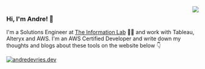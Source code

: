 <img align='right' src="https://github-readme-stats.vercel.app/api?username=andre347">

### Hi, I'm Andre! :wave:

I'm a Solutions Engineer at [The Information Lab](https://github.com/TheInformationLab) 👨‍💻 and work with Tableau, Alteryx and AWS. I'm an AWS Certified Developer and write down my thoughts and blogs about these tools on the website below :point_down:

[![andredevries.dev](https://img.shields.io/static/v1?label=andredevries&message=%20&color=orange&logo=&style=flat-square&logoColor=white)](https://andredevries.dev/)
